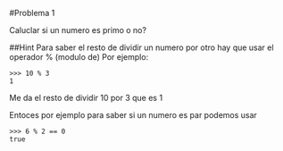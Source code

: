 #Problema 1

Caluclar si un numero es primo o no?

##Hint
Para saber el resto de dividir un numero por otro hay que usar el operador % (modulo de)
Por ejemplo:
```
>>> 10 % 3
1
```
Me da el resto de dividir 10 por 3  que es 1

Entoces por ejemplo para saber si un numero es par podemos usar
```
>>> 6 % 2 == 0
true
```


